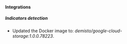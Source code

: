 #### Integrations

##### Indicators detection

- Updated the Docker image to: *demisto/google-cloud-storage:1.0.0.78223*.